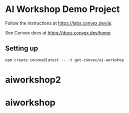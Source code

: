 # AI Workshop Demo Project

Follow the instructions at https://labs.convex.dev/ai.

See Convex docs at https://docs.convex.dev/home

## Setting up

```
npm create convex@latest -- -t get-convex/ai-workshop
```
# aiworkshop2
# aiworkshop

